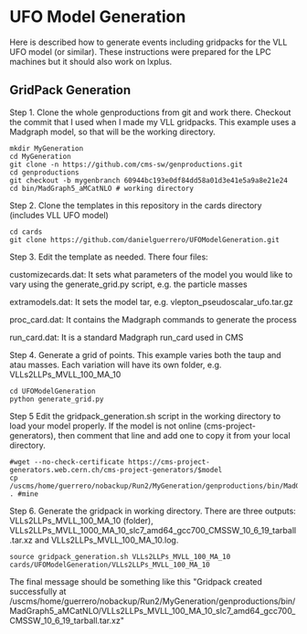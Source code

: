 # UFO Model Generation

Here is described how to generate events including gridpacks for the VLL UFO model (or similar). These instructions were prepared for the LPC machines but it should also work on lxplus.

## GridPack Generation

Step 1. Clone the whole genproductions from git and work there. Checkout the commit that I used when I made my VLL gridpacks. This example uses a Madgraph model, so that will be the working directory.

```
mkdir MyGeneration
cd MyGeneration
git clone -n https://github.com/cms-sw/genproductions.git
cd genproductions
git checkout -b mygenbranch 60944bc193e0df84dd58a01d3e41e5a9a8e21e24
cd bin/MadGraph5_aMCatNLO # working directory
```

Step 2. Clone the templates in this repository in the cards directory (includes VLL UFO model)

```
cd cards
git clone https://github.com/danielguerrero/UFOModelGeneration.git
```

Step 3. Edit the template as needed. There four files:

customizecards.dat: It sets what parameters of the model you would like to vary using the generate_grid.py script, e.g. the particle masses

extramodels.dat: It sets the model tar, e.g. vlepton_pseudoscalar_ufo.tar.gz

proc_card.dat: It contains the Madgraph commands to generate the process

run_card.dat: It is a standard Madgraph run_card used in CMS

Step 4. Generate a grid of points. This example varies both the taup and atau masses. Each variation will have its own folder, e.g. VLLs2LLPs_MVLL_100_MA_10

```
cd UFOModelGeneration
python generate_grid.py
```

Step 5 Edit the gridpack_generation.sh script in the working directory to load your model properly. If the model is not online (cms-project-generators), then comment that line and add one to copy it from your local directory.

```
#wget --no-check-certificate https://cms-project-generators.web.cern.ch/cms-project-generators/$model
cp /uscms/home/guerrero/nobackup/Run2/MyGeneration/genproductions/bin/MadGraph5_aMCatNLO/cards/UFOModelGeneration/$model . #mine
```

Step 6. Generate the gridpack in working directory. There are three outputs: VLLs2LLPs_MVLL_100_MA_10 (folder), VLLs2LLPs_MVLL_1000_MA_10_slc7_amd64_gcc700_CMSSW_10_6_19_tarball.tar.xz and VLLs2LLPs_MVLL_100_MA_10.log.

```
source gridpack_generation.sh VLLs2LLPs_MVLL_100_MA_10 cards/UFOModelGeneration/VLLs2LLPs_MVLL_100_MA_10
```
The final message should be something like this "Gridpack created successfully at /uscms/home/guerrero/nobackup/Run2/MyGeneration/genproductions/bin/MadGraph5_aMCatNLO/VLLs2LLPs_MVLL_100_MA_10_slc7_amd64_gcc700_CMSSW_10_6_19_tarball.tar.xz"

